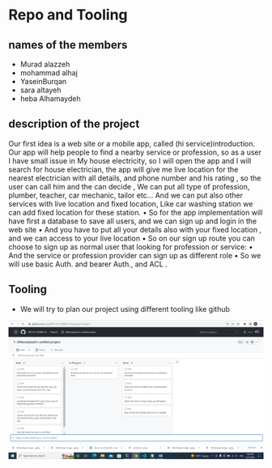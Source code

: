 # Repo and Tooling

## names of the members

- Murad alazzeh
- mohammad alhaj
- YaseinBurqan
- sara altayeh
- heba Alhamaydeh

## description of the project

Our first idea is a web site or a mobile app, called (hi service)introduction.
Our app will help people to find a nearby service or profession, so as a user I have small issue in My house electricity, so I will open the app and I will search for house electrician, the app will give me live location for the nearest electrician with all details, and phone number and his rating , so the user can call him and the can decide ,
We can put all type of profession, plumber, teacher, car mechanic, tailor etc…
And we can put also other services with live location and fixed location,
Like car washing station we can add fixed location for these station.
•    So for the app implementation will have first a database to save all users, and we can sign up and login in the web site
•    And you have to put all your details also with your fixed location , and we can access to your live location
•    So on our sign up route you can choose to sign up as normal user that looking for profession or service:
•    And the service or profession provider can sign up as different role
•    So we will use basic Auth. and bearer Auth., and ACL .


## Tooling 

* We will try to plan our project using different tooling like github 

![link](./image/Screenshot%20(443).png) 